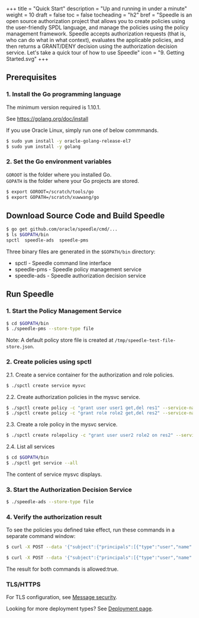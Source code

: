 +++
title = "Quick Start"
description = "Up and running in under a minute"
weight = 10
draft = false
toc = false
tocheading = "h2"
bref = "Speedle is an open source authorization project that allows you to create policies using the user-friendly SPDL language, and manage the policies using the policy management framework. Speedle accepts authorization requests (that is, who can do what in what context), evaluates the applicable policies, and then returns a GRANT/DENY decision using the authorization decision service. Let's take a quick tour of how to use Speedle"
icon = "9. Getting Started.svg"
+++

## Prerequisites

### 1. Install the Go programming language

The minimum version required is 1.10.1.

See https://golang.org/doc/install

If you use Oracle Linux, simply run one of below commmands.
```bash
$ sudo yum install -y oracle-golang-release-el7
$ sudo yum install -y golang
```

### 2. Set the Go environment variables

`GOROOT` is the folder where you installed Go.  
`GOPATH` is the folder where your Go projects are stored.

```bash
$ export GOROOT=/scratch/tools/go
$ export GOPATH=/scratch/xuwwang/go
```


## Download Source Code and Build Speedle

```bash
$ go get github.com/oracle/speedle/cmd/...
$ ls $GOPATH/bin
spctl  speedle-ads  speedle-pms
```

Three binary files are generated in the `$GOPATH/bin` directory:

- spctl - Speedle command line interface
- speedle-pms - Speedle policy management service
- speedle-ads - Speedle authorization decision service

## Run Speedle

### 1. Start the Policy Management Service

```bash
$ cd $GOPATH/bin
$ ./speedle-pms --store-type file
```

Note: A default policy store file is created at `/tmp/speedle-test-file-store.json`.

### 2. Create policies using spctl

2.1.  Create a service container for the authorization and role policies.

```bash
$ ./spctl create service mysvc
```

2.2. Create authorization policies in the mysvc service.

```bash
$ ./spctl create policy -c "grant user user1 get,del res1" --service-name=mysvc
$ ./spctl create policy -c "grant role role2 get,del res2" --service-name=mysvc
```

2.3. Create a role policy in the mysvc service.

```bash
$ ./spctl create rolepolicy -c "grant user user2 role2 on res2" --service-name=mysvc
```

2.4. List all services

```bash
$ cd $GOPATH/bin
$ ./spctl get service --all
```

The content of service mysvc displays.

### 3. Start the Authorization Decision Service

```bash
$ ./speedle-ads --store-type file
```

### 4. Verify the authorization result

To see the policies you defined take effect, run these commands in a separate command window:

```bash
$ curl -X POST --data '{"subject":{"principals":[{"type":"user","name":"user1"}]},"serviceName":"mysvc","resource":"res1","action":"get"}' http://127.0.0.1:6734/authz-check/v1/is-allowed

$ curl -X POST --data '{"subject":{"principals":[{"type":"user","name":"user2"}]},"serviceName":"mysvc","resource":"res2","action":"get"}' http://127.0.0.1:6734/authz-check/v1/is-allowed
```

The result for both commands is allowed:true.

### TLS/HTTPS

For TLS configuration, see [Message security](../docs/security#message-security-tls).

Looking for more deployment types? See [Deployment page](../docs/deployment).
